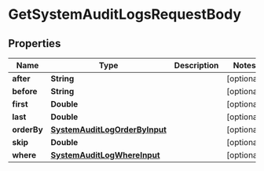 

# GetSystemAuditLogsRequestBody


## Properties

Name | Type | Description | Notes
------------ | ------------- | ------------- | -------------
**after** | **String** |  |  [optional]
**before** | **String** |  |  [optional]
**first** | **Double** |  |  [optional]
**last** | **Double** |  |  [optional]
**orderBy** | [**SystemAuditLogOrderByInput**](SystemAuditLogOrderByInput.md) |  |  [optional]
**skip** | **Double** |  |  [optional]
**where** | [**SystemAuditLogWhereInput**](SystemAuditLogWhereInput.md) |  |  [optional]



